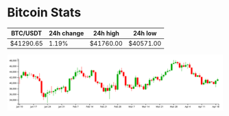 # Bitcoin Stats

BTC/USDT|24h change|24h high|24h low|
|---|---|---|---|
|$41290.65|1.19%|$41760.00|$40571.00|

<img src="./chart.svg">
